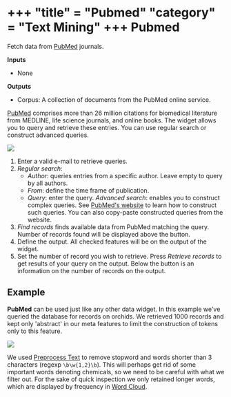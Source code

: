+++
"title" = "Pubmed"
"category" = "Text Mining"
+++
Pubmed
======

Fetch data from [PubMed](http://www.ncbi.nlm.nih.gov/pubmed) journals.

**Inputs**

- None

**Outputs**

- Corpus: A collection of documents from the PubMed online service.

[PubMed](http://www.ncbi.nlm.nih.gov/pubmed) comprises more than 26 million citations for biomedical literature from MEDLINE, life science journals, and online books. The widget allows you to query and retrieve these entries. You can use regular search or construct advanced queries.

![](../images/Pubmed-stamped.png)

1. Enter a valid e-mail to retrieve queries.
2. *Regular search*:
   - *Author*: queries entries from a specific author. Leave empty to query by all authors.
   - *From*: define the time frame of publication.
   - *Query*: enter the query.
   *Advanced search*: enables you to construct complex queries. See [PubMed's website](https://www.ncbi.nlm.nih.gov/pubmed/advanced) to learn how to construct such queries. You can also copy-paste constructed queries from the website.
3. *Find records* finds available data from PubMed matching the query. Number of records found will be displayed above the button.
4. Define the output. All checked features will be on the output of the widget.
5. Set the number of record you wish to retrieve. Press *Retrieve records* to get results of your query on the output. Below the button is an information on the number of records on the output.

Example
-------

**PubMed** can be used just like any other data widget. In this example we've queried the database for records on orchids. We retrieved 1000 records and kept only 'abstract' in our meta features to limit the construction of tokens only to this feature.

![](../images/Pubmed-Example.png)

We used [Preprocess Text](preprocesstext.md) to remove stopword and words shorter than 3 characters (regexp `\b\w{1,2}\b`). This will perhaps get rid of some important words denoting chemicals, so we need to be careful with what we filter out. For the sake of quick inspection we only retained longer words, which are displayed by frequency in [Word Cloud](../wordcloud/).
